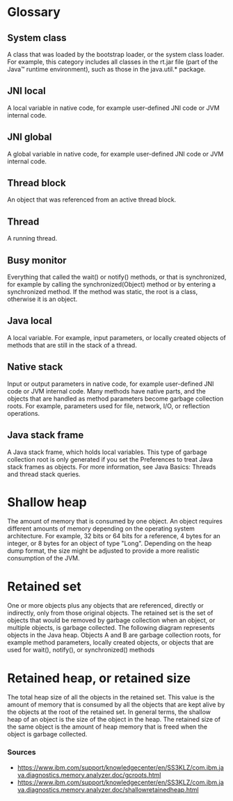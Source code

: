 # Glossary

## System class
A class that was loaded by the bootstrap loader, or the system class loader. For example, this category includes all classes in the rt.jar file (part of the Java™ runtime environment), such as those in the java.util.* package.

## JNI local
A local variable in native code, for example user-defined JNI code or JVM internal code.

## JNI global
A global variable in native code, for example user-defined JNI code or JVM internal code.

## Thread block
An object that was referenced from an active thread block.

## Thread
A running thread.

## Busy monitor

Everything that called the wait() or notify() methods, or that is synchronized, for example by calling the synchronized(Object) method or by entering a synchronized method. If the method was static, the root is a class, otherwise it is an object.

## Java local
A local variable. For example, input parameters, or locally created objects of methods that are still in the stack of a thread.

## Native stack
Input or output parameters in native code, for example user-defined JNI code or JVM internal code. Many methods have native parts, and the objects that are handled as method parameters become garbage collection roots. For example, parameters used for file, network, I/O, or reflection operations.

## Java stack frame

A Java stack frame, which holds local variables. This type of garbage collection root is only generated if you set the Preferences to treat Java stack frames as objects. For more information, see Java Basics: Threads and thread stack queries.

# Shallow heap

The amount of memory that is consumed by one object. An object requires different amounts of memory depending on the operating system architecture. For example, 32 bits or 64 bits for a reference, 4 bytes for an integer, or 8 bytes for an object of type "Long". Depending on the heap dump format, the size might be adjusted to provide a more realistic consumption of the JVM.

# Retained set

One or more objects plus any objects that are referenced, directly or indirectly, only from those original objects. The retained set is the set of objects that would be removed by garbage collection when an object, or multiple objects, is garbage collected.
The following diagram represents objects in the Java heap. Objects A and B are garbage collection roots, for example method parameters, locally created objects, or objects that are used for wait(), notify(), or synchronized() methods

# Retained heap, or retained size

The total heap size of all the objects in the retained set. This value is the amount of memory that is consumed by all the objects that are kept alive by the objects at the root of the retained set.
In general terms, the shallow heap of an object is the size of the object in the heap. The retained size of the same object is the amount of heap memory that is freed when the object is garbage collected.

### Sources

- https://www.ibm.com/support/knowledgecenter/en/SS3KLZ/com.ibm.java.diagnostics.memory.analyzer.doc/gcroots.html
- https://www.ibm.com/support/knowledgecenter/en/SS3KLZ/com.ibm.java.diagnostics.memory.analyzer.doc/shallowretainedheap.html
